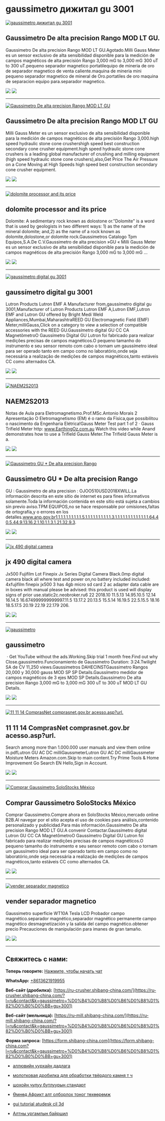 # gaussimetro дижитал gu 3001

<a href="https://swt.shibang-china.com/?l=ru&img&k=gaussimetro+%D0%B4%D0%B8%D0%B6%D0%B8%D1%82%D0%B0%D0%BB+gu+3001" target="_blank">![gaussimetro дижитал gu 3001](http://static.shibang-china.com/all-800x300/616.jpg)</a>

## Gaussimetro De alta precision Rango MOD LT GU.
Gaussimetro De alta precision Rango MOD LT GU.Agotado.Milli Gauss Meter es un sensor exclusivo de alta sensibilidad disponible para la medici&#243;n de campos magn&#233;ticos de alta precisi&#243;n Rango 3,000 mG to 3,000 mG 300 uT to 300 uT.pequeno separador magnetico portatilequipo de mineria de oro de separador magnetico de venta caliente.maquina de mineria mini pequeno separador magnetico de mineral de Oro.portatiles de oro maquina de separacion equipo para.separador magnetico.


<a href="https://whatsapp.shibangsoft.com/WhatsApp.php" target="_blank" title="WhatsApp">![](http://static.shibang-china.com/icon/whatsapp.png)</a> <a href="https://swt.shibang-china.com/?l=ru&icon&k=gaussimetro+%D0%B4%D0%B8%D0%B6%D0%B8%D1%82%D0%B0%D0%BB+gu+3001" target="_blank">![](http://static.shibang-china.com/icon/chat-ru.png)</a>

---

<a href="https://swt.shibang-china.com/?l=ru&img&k=gaussimetro+%D0%B4%D0%B8%D0%B6%D0%B8%D1%82%D0%B0%D0%BB+gu+3001" target="_blank">![Gaussimetro De alta precision Rango MOD LT GU](http://static.shibang-china.com/all-800x300/1142.jpg)</a>

## Gaussimetro De alta precision Rango MOD LT GU
Milli Gauss Meter es un sensor exclusivo de alta sensibilidad disponible para la medici&#243;n de campos magn&#233;ticos de alta precisi&#243;n Rango 3,000.high speed hydraulic stone cone crushershigh speed best construction secondary cone crusher equipment.high speed hydraulic stone cone crushers is a leading global manufacturer of crushing and milling equipment (high speed hydraulic stone cone crushers),also,Get Price The Air Pressure on a Cone Moving at High Speeds high speed best construction secondary cone crusher equipment.


<a href="https://whatsapp.shibangsoft.com/WhatsApp.php" target="_blank" title="WhatsApp">![](http://static.shibang-china.com/icon/whatsapp.png)</a> <a href="https://swt.shibang-china.com/?l=ru&icon&k=gaussimetro+%D0%B4%D0%B8%D0%B6%D0%B8%D1%82%D0%B0%D0%BB+gu+3001" target="_blank">![](http://static.shibang-china.com/icon/chat-ru.png)</a>

---

<a href="https://swt.shibang-china.com/?l=ru&img&k=gaussimetro+%D0%B4%D0%B8%D0%B6%D0%B8%D1%82%D0%B0%D0%BB+gu+3001" target="_blank">![dolomite processor and its price](http://static.shibang-china.com/all-800x300/339.jpg)</a>

## dolomite processor and its price
Dolomite: A sedimentary rock known as dolostone or.&quot;Dolomite&quot; is a word that is used by geologists in two different ways: 1) as the name of the mineral dolomite; and,2) as the name of a rock known as dolomite,dolostone,or dolomite rock.Gaussimetros Catalogo Tpm Equipos,S.A.De C.V.Gaussimetro de alta precision &#187;GU &#171; Milli Gauss Meter es un sensor exclusivo de alta sensibilidad disponible para la medici&#243;n de campos magn&#233;ticos de alta precisi&#243;n Rango 3,000 mG to 3,000 mG …


<a href="https://whatsapp.shibangsoft.com/WhatsApp.php" target="_blank" title="WhatsApp">![](http://static.shibang-china.com/icon/whatsapp.png)</a> <a href="https://swt.shibang-china.com/?l=ru&icon&k=gaussimetro+%D0%B4%D0%B8%D0%B6%D0%B8%D1%82%D0%B0%D0%BB+gu+3001" target="_blank">![](http://static.shibang-china.com/icon/chat-ru.png)</a>

---

<a href="https://swt.shibang-china.com/?l=ru&img&k=gaussimetro+%D0%B4%D0%B8%D0%B6%D0%B8%D1%82%D0%B0%D0%BB+gu+3001" target="_blank">![gauss&#237;metro digital gu 3001](http://static.shibang-china.com/all-800x300/903.jpg)</a>

## gauss&#237;metro digital gu 3001
Lutron Products Lutron EMF A Manufacturer from,gauss&#237;metro digital gu 3001,Manufacturer of Lutron Products Lutron EMF A,Lutron EMF,Lutron EMF and Lutron GU offered by Bright Medi Weld Appliances,Mumbai,MaharashtraREED GU Electromagnetic Field (EMF) Meter,milliGauss,Click on a category to view a selection of compatible accessories with the REED GU.Gauss&#237;metro digital GU CC CA Magnet&#244;metroO Gauss&#237;metro Digital GU Lutron foi fabricado para realizar medi&#231;&#245;es precisas de campos magn&#233;ticos.O pequeno tamanho do instrumento e seu sensor remoto com cabo o tornam um gauss&#237;metro ideal para ser operado tanto em campo como no laborat&#243;rio,onde seja necess&#225;ria a realiza&#231;&#227;o de medi&#231;&#245;es de campos magn&#233;ticos,tanto est&#225;veis CC como alternados CA.


<a href="https://whatsapp.shibangsoft.com/WhatsApp.php" target="_blank" title="WhatsApp">![](http://static.shibang-china.com/icon/whatsapp.png)</a> <a href="https://swt.shibang-china.com/?l=ru&icon&k=gaussimetro+%D0%B4%D0%B8%D0%B6%D0%B8%D1%82%D0%B0%D0%BB+gu+3001" target="_blank">![](http://static.shibang-china.com/icon/chat-ru.png)</a>

---

<a href="https://swt.shibang-china.com/?l=ru&img&k=gaussimetro+%D0%B4%D0%B8%D0%B6%D0%B8%D1%82%D0%B0%D0%BB+gu+3001" target="_blank">![NAEM2S2013](http://static.shibang-china.com/all-800x300/1358.jpg)</a>

## NAEM2S2013
Notas de Aula para Eletromagnetismo.Prof.MSc.Antonio Morais 2 Apresenta&#231;&#227;o O Eletromagnetismo (EM) &#233; o ramo da F&#237;sica,que possibilitou o nascimento da Engenharia El&#233;trica!Gauss Meter Test part 1 of 2&nbsp;&#0183;&#32;Gauss Trifield Meter http: www.EarthingOz.com.au Watch this video while Anand demonstrates how to use a Trifield Gauss Meter.The Trifield Gauss Meter is a.


<a href="https://whatsapp.shibangsoft.com/WhatsApp.php" target="_blank" title="WhatsApp">![](http://static.shibang-china.com/icon/whatsapp.png)</a> <a href="https://swt.shibang-china.com/?l=ru&icon&k=gaussimetro+%D0%B4%D0%B8%D0%B6%D0%B8%D1%82%D0%B0%D0%BB+gu+3001" target="_blank">![](http://static.shibang-china.com/icon/chat-ru.png)</a>

---

<a href="https://swt.shibang-china.com/?l=ru&img&k=gaussimetro+%D0%B4%D0%B8%D0%B6%D0%B8%D1%82%D0%B0%D0%BB+gu+3001" target="_blank">![Gaussimetro GU * De alta precision Rango](http://static.shibang-china.com/all-800x300/680.jpg)</a>

## Gaussimetro GU * De alta precision Rango
GU : Gaussimetro de alta precision : OJOO510USD2018XWILL.La informaci&#243;n descrita en este sitio de internet es para fines informativos solamente.Toda la informaci&#243;n contenida en este sitio est&#225; sujeta a cambios sin previo aviso.TPM EQUIPOS,no se hace responsable por omisiones,faltas de ortograf&#237;a,y o errores en los detalles.www.anp.gov.br1.1.1.1.1.1.1.1.1.1.5.1.1.1.1.1.1.1.1.1.1.3.1.1.1.1.1.1.1.1.1.1.1.1.1.64.40.5.44.9.13.16.2.1.10.1.1.3.1.21.32.9.3.


<a href="https://whatsapp.shibangsoft.com/WhatsApp.php" target="_blank" title="WhatsApp">![](http://static.shibang-china.com/icon/whatsapp.png)</a> <a href="https://swt.shibang-china.com/?l=ru&icon&k=gaussimetro+%D0%B4%D0%B8%D0%B6%D0%B8%D1%82%D0%B0%D0%BB+gu+3001" target="_blank">![](http://static.shibang-china.com/icon/chat-ru.png)</a>

---

<a href="https://swt.shibang-china.com/?l=ru&img&k=gaussimetro+%D0%B4%D0%B8%D0%B6%D0%B8%D1%82%D0%B0%D0%BB+gu+3001" target="_blank">![jx 490 digital camera](http://static.shibang-china.com/all-800x300/1434.jpg)</a>

## jx 490 digital camera
Jx500 Fujifilm Lot Finepix Jx Series Digital Camera Black.0mp digital camera black all where test and power on,no battery included included: 4xfujifilm finepix jx500 3 has 4gb micro sd card 2 ac adapter data cable are in boxes with manual please be advised: this product is used will display signs of prior use.static2c.neobroker.ru6 22 2018.10 11.5.13 14.95.10.5 12.14 16.14.5 16.674999999999997.11.5 13.17.2 20.13.5 15.5.14 16.19.5 22.5.15.5 18.16 18.5.17.5 20.19 22.19 22.179 206.


<a href="https://whatsapp.shibangsoft.com/WhatsApp.php" target="_blank" title="WhatsApp">![](http://static.shibang-china.com/icon/whatsapp.png)</a> <a href="https://swt.shibang-china.com/?l=ru&icon&k=gaussimetro+%D0%B4%D0%B8%D0%B6%D0%B8%D1%82%D0%B0%D0%BB+gu+3001" target="_blank">![](http://static.shibang-china.com/icon/chat-ru.png)</a>

---

<a href="https://swt.shibang-china.com/?l=ru&img&k=gaussimetro+%D0%B4%D0%B8%D0%B6%D0%B8%D1%82%D0%B0%D0%BB+gu+3001" target="_blank">![gaussimetro](http://static.shibang-china.com/all-800x300/1198.jpg)</a>

## gaussimetro
&nbsp;&#0183;&#32;Get YouTube without the ads.Working.Skip trial 1 month free.Find out why Close.gaussimetro.Funcionamiento de Gaussimetro Duration: 3:24.Twilight SA de CV 11,250 views.Gaussimetros DAHECINSTGaussimetro Rangos 20,000 y 30,000 gauss MOD SP SP Details.Gauss&#237;metro medidor de campos magn&#233;ticos de 3 ejes MOD SP Details.Gaussimetro De alta precision Rango 3,000 mG to 3,000 mG 300 uT to 300 uT MOD LT GU Details.


<a href="https://whatsapp.shibangsoft.com/WhatsApp.php" target="_blank" title="WhatsApp">![](http://static.shibang-china.com/icon/whatsapp.png)</a> <a href="https://swt.shibang-china.com/?l=ru&icon&k=gaussimetro+%D0%B4%D0%B8%D0%B6%D0%B8%D1%82%D0%B0%D0%BB+gu+3001" target="_blank">![](http://static.shibang-china.com/icon/chat-ru.png)</a>

---

<a href="https://swt.shibang-china.com/?l=ru&img&k=gaussimetro+%D0%B4%D0%B8%D0%B6%D0%B8%D1%82%D0%B0%D0%BB+gu+3001" target="_blank">![11 11 14 ComprasNet comprasnet.gov.br acesso.asp?url.](http://static.shibang-china.com/all-800x300/1187.jpg)</a>

## 11 11 14 ComprasNet comprasnet.gov.br acesso.asp?url.
Search among more than 1.000.000 user manuals and view them online in.pdfLutron GU AC DC milliGaussmeterLutron GU AC DC milliGaussmeter Moisture Meters Amazon.com.Skip to main content.Try Prime Tools &amp; Home Improvement Go Search EN Hello,Sign in Account.


<a href="https://whatsapp.shibangsoft.com/WhatsApp.php" target="_blank" title="WhatsApp">![](http://static.shibang-china.com/icon/whatsapp.png)</a> <a href="https://swt.shibang-china.com/?l=ru&icon&k=gaussimetro+%D0%B4%D0%B8%D0%B6%D0%B8%D1%82%D0%B0%D0%BB+gu+3001" target="_blank">![](http://static.shibang-china.com/icon/chat-ru.png)</a>

---

<a href="https://swt.shibang-china.com/?l=ru&img&k=gaussimetro+%D0%B4%D0%B8%D0%B6%D0%B8%D1%82%D0%B0%D0%BB+gu+3001" target="_blank">![Comprar Gaussimetro SoloStocks M&#233;xico](http://static.shibang-china.com/all-800x300/1029.jpg)</a>

## Comprar Gaussimetro SoloStocks M&#233;xico
Comprar Gaussimetro.Compre ahora en SoloStocks M&#233;xico,mercado online B2B.Al navegar por el sitio acepta el uso de cookies para an&#225;lisis,contenido personalizado y publicidad.Para m&#225;s informaci&#243;n.Gaussimetro De alta precision Rango MOD LT GU.A convenir Contactar.Gauss&#237;metro digital Lutron GU CC CA Magnet&#244;metroO Gauss&#237;metro Digital GU Lutron foi fabricado para realizar medi&#231;&#245;es precisas de campos magn&#233;ticos.O pequeno tamanho do instrumento e seu sensor remoto com cabo o tornam um gauss&#237;metro ideal para ser operado tanto em campo como no laborat&#243;rio,onde seja necess&#225;ria a realiza&#231;&#227;o de medi&#231;&#245;es de campos magn&#233;ticos,tanto est&#225;veis CC como alternados CA.


<a href="https://whatsapp.shibangsoft.com/WhatsApp.php" target="_blank" title="WhatsApp">![](http://static.shibang-china.com/icon/whatsapp.png)</a> <a href="https://swt.shibang-china.com/?l=ru&icon&k=gaussimetro+%D0%B4%D0%B8%D0%B6%D0%B8%D1%82%D0%B0%D0%BB+gu+3001" target="_blank">![](http://static.shibang-china.com/icon/chat-ru.png)</a>

---

<a href="https://swt.shibang-china.com/?l=ru&img&k=gaussimetro+%D0%B4%D0%B8%D0%B6%D0%B8%D1%82%D0%B0%D0%BB+gu+3001" target="_blank">![vender separador magnetico](http://static.shibang-china.com/all-800x300/679.jpg)</a>

## vender separador magnetico
Gaussimetro superficie WT10A Tesla LCD Probador campo magn&#233;tico.separador magn&#233;tico,separador magn&#233;tico permanente campo magn&#233;tico desmagnetizaci&#243;n y la salida del campo magn&#233;tico.obtener precio Precauciones de manipulaci&#243;n para imanes de gran tama&#241;o.

<a href="https://whatsapp.shibangsoft.com/WhatsApp.php" target="_blank" title="WhatsApp">![](http://static.shibang-china.com/icon/whatsapp.png)</a> <a href="https://swt.shibang-china.com/?l=ru&icon&k=gaussimetro+%D0%B4%D0%B8%D0%B6%D0%B8%D1%82%D0%B0%D0%BB+gu+3001" target="_blank">![](http://static.shibang-china.com/icon/chat-ru.png)</a>

---
## Свяжитесь с нами:

**Теперь говорите:** [Нажмите, чтобы начать чат](https://swt.shibang-china.com?l=ru&contact&k=gaussimetro+%D0%B4%D0%B8%D0%B6%D0%B8%D1%82%D0%B0%D0%BB+gu+3001)

**WhatsApp:**  [+8613621919955](https://whatsapp.shibangsoft.com/WhatsApp.php)

**Веб-сайт (дробилка):** [https://ru-crusher.shibang-china.com/](https://ru-crusher.shibang-china.com/?l=ru&contact&k=gaussimetro+%D0%B4%D0%B8%D0%B6%D0%B8%D1%82%D0%B0%D0%BB+gu+3001)

**Веб-сайт (мельница):** [https://ru-mill.shibang-china.com/](https://ru-mill.shibang-china.com/?l=ru&contact&k=gaussimetro+%D0%B4%D0%B8%D0%B6%D0%B8%D1%82%D0%B0%D0%BB+gu+3001)

**Форма запроса:** [https://form.shibang-china.com](https://form.shibang-china.com?l=ru&contact&k=gaussimetro+%D0%B4%D0%B8%D0%B6%D0%B8%D1%82%D0%B0%D0%BB+gu+3001)

* [аллювийн уурхайн дадлага](../129/%D0%B0%D0%BB%D0%BB%D1%8E%D0%B2%D0%B8%D0%B9%D0%BD%20%D1%83%D1%83%D1%80%D1%85%D0%B0%D0%B9%D0%BD%20%D0%B4%D0%B0%D0%B4%D0%BB%D0%B0%D0%B3%D0%B0.md)

* [молотковая дробилка для обработки твёрдого камня т  ч](../126/%D0%BC%D0%BE%D0%BB%D0%BE%D1%82%D0%BA%D0%BE%D0%B2%D0%B0%D1%8F%20%D0%B4%D1%80%D0%BE%D0%B1%D0%B8%D0%BB%D0%BA%D0%B0%20%D0%B4%D0%BB%D1%8F%20%D0%BE%D0%B1%D1%80%D0%B0%D0%B1%D0%BE%D1%82%D0%BA%D0%B8%20%D1%82%D0%B2%D1%91%D1%80%D0%B4%D0%BE%D0%B3%D0%BE%20%D0%BA%D0%B0%D0%BC%D0%BD%D1%8F%20%D1%82%20%20%D1%87.md)

* [шохойн чулуу бутлуурын стандарт](../128/%D1%88%D0%BE%D1%85%D0%BE%D0%B9%D0%BD%20%D1%87%D1%83%D0%BB%D1%83%D1%83%20%D0%B1%D1%83%D1%82%D0%BB%D1%83%D1%83%D1%80%D1%8B%D0%BD%20%D1%81%D1%82%D0%B0%D0%BD%D0%B4%D0%B0%D1%80%D1%82.md)

* [Өмнөд Африкт алт олборлох тоног төхөөрөмж](../126/%D3%A8%D0%BC%D0%BD%D3%A9%D0%B4%20%D0%90%D1%84%D1%80%D0%B8%D0%BA%D1%82%20%D0%B0%D0%BB%D1%82%20%D0%BE%D0%BB%D0%B1%D0%BE%D1%80%D0%BB%D0%BE%D1%85%20%D1%82%D0%BE%D0%BD%D0%BE%D0%B3%20%D1%82%D3%A9%D1%85%D3%A9%D3%A9%D1%80%D3%A9%D0%BC%D0%B6.md)

* [gui tutorial atudesk cil 3d](../129/gui%20tutorial%20atudesk%20cil%203d.md)

* [Алтны ургамлын байршил](../129/%D0%90%D0%BB%D1%82%D0%BD%D1%8B%20%D1%83%D1%80%D0%B3%D0%B0%D0%BC%D0%BB%D1%8B%D0%BD%20%D0%B1%D0%B0%D0%B9%D1%80%D1%88%D0%B8%D0%BB.md)